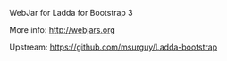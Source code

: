 WebJar for Ladda for Bootstrap 3

More info: http://webjars.org

Upstream: https://github.com/msurguy/Ladda-bootstrap
